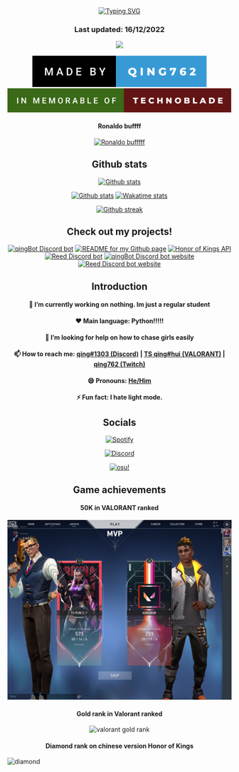 <p align = "center">
<a href="https://github.com/qing762"><img src="https://readme-typing-svg.demolab.com?font=Fira+Code&duration=1500&pause=1000&center=true&vCenter=true&multiline=true&width=435&height=100&lines=Hi!+I+am+qing762.;Nice+to+meet+you!;Feel+free+to+check+out+my+projects!" alt="Typing SVG" /></a>
</p>
<h3 align="center">
  Last updated: 16/12/2022
</h3>

<p align="center">
  <a href="https://github.com/qing762"><img src = "https://komarev.com/ghpvc/?username=qing762&style=for-the-badge&color=000000"
</p>                                        
<p align="center">
  <a href="https://github.com/qing762"><img src = "made-by-qing762.svg" ></a>
  <a href="https://www.curesarcoma.org/technoblade-tribute"><img src = "in-memorable-of-technoblade.svg" ></a>
</p>

<h4 align="center">Ronaldo buffff</h4>
<p align="center">
  <a href = "https://www.manutd.com/en/players-and-staff/detail/cristiano-ronaldo"><img src = "https://cdn.discordapp.com/banners/635765555277725696/d280f81f73456365e6247eb03d489077.png?size=512", alt = "Ronaldo bufffff" /></a>
</p>


<h2 align="center">Github stats</h2>
<p align="center">
  <a href="https://github.com/qing762"><img src = "https://github-readme-stats-git-masterrstaa-rickstaa.vercel.app/api/username=qing762&layout=compact&theme=dark&ver=2", alt = "Github stats" /></a>
</p>

<p align="center">
  <a href="https://github.com/qing762"><img src = "https://github-readme-stats-git-masterrstaa-rickstaa.vercel.app/api/username=qing762&count_private=true&show_icons=true&theme=dark&line_height=28.8", alt = "Github stats"></a>
  <a href="https://wakatime.com/@qing762"><img src = "https://github-readme-stats-git-masterrstaa-rickstaa.vercel.app/api/wakatime?username=qing762&layout=compact&theme=dark", alt = "Wakatime stats"></a>
</p>
  
<p align="center">
  <a href="https://github.com/qing762"><img src = "https://streak-stats.demolab.com?user=qing762&theme=dark&date_format=M%20j%5B%2C%20Y%5D", alt = "Github streak" /></a>
</p>

<h2 align="center">Check out my projects!</h2>
<p align="center">
  <a href="https://github.com/qing762/qingbot"><img src = "https://github-readme-stats-git-masterrstaa-rickstaa.vercel.app/api/pin/?username=qing762&repo=qingbot&theme=merko&show_owner=true", alt = "qingBot Discord bot" /></a>
  <a href="https://github.com/qing762/qing762"><img src = "https://github-readme-stats-git-masterrstaa-rickstaa.vercel.app/api/pin/?username=qing762&repo=qing762&theme=merko&show_owner=true", alt = "README for my Github page" /></a>
  <a href="https://github.com/qing762/honor-of-kings-json"><img src = "https://github-readme-stats-git-masterrstaa-rickstaa.vercel.app/api/pin/?username=qing762&repo=honor-of-kings-json&theme=merko&show_owner=true", alt = "Honor of Kings API" /></a>
  <a href="https://github.com/qing762/reed"><img src = "https://github-readme-stats-git-masterrstaa-rickstaa.vercel.app/api/pin/?username=qing762&repo=reed&theme=merko&show_owner=true", alt = "Reed Discord bot" /></a>
  <a href="https://github.com/qing762/rickroll"><img src = "https://github-readme-stats-git-masterrstaa-rickstaa.vercel.app/api/pin/?username=qing762&repo=rickroll&theme=merko&show_owner=true", alt = "qingBot Discord bot website" /></a>
  <a href="https://github.com/qing762/reedbotwebsite"><img src = "https://github-readme-stats-git-masterrstaa-rickstaa.vercel.app/api/pin/?username=qing762&repo=reedbotwebsite&theme=merko&show_owner=true", alt = "Reed Discord bot website" /></a>
</p>



<h2 align="center">Introduction</h2>

<h4 align="center">
  🔭 I’m currently working on nothing. Im just a regular student
</h4>
<h4 align="center">
  ❤️ Main language: Python!!!!!
</h4>
<h4 align="center">
  🤔 I’m looking for help on how to chase girls easily
</h4>
<h4 align="center">
  📫 How to reach me: <a href = "https://discordapp.com/users/635765555277725696">qing#1303 (Discord)</a> | <a href = "https://tracker.gg/valorant/profile/riot/TS%20qing%23hui/overview">TS qing#hui (VALORANT)</a> | <a href = "https://twitch.tv/qing762">qing762 (Twitch)</a>
</h4>
<h4 align="center">
  😄 Pronouns: <a href = "https://pronouns.org/he-him">He/Him</a>
</h4>
<h4 align="center">
  ⚡ Fun fact: I hate light mode.
</h4>


<h2 align="center">Socials</h2>
<p align="center">
  <a href = "https://open.spotify.com/user/317vougvtdhlzeiyxymtu33cfe7i?si=f7958b0fc41048ab"><img src = "https://spotify-github-profile.vercel.app/api/view?uid=317vougvtdhlzeiyxymtu33cfe7i&cover_image=true&theme=default&show_offline=false&background_color=121212&bar_color=53b14f&bar_color_cover=false", alt = "Spotify"></a>
</p>
<p align="center">
  <a href="https://discordapp.com/users/635765555277725696"><img src = "https://lanyard-profile-readme.vercel.app/api/635765555277725696?theme=dark&animated=true&hideDiscrim=false&borderRadius=30px&idleMessage=Probably%20doing%20something%20else...", alt = "Discord"></a>
</p>
<p align="center">
  <a href="https://osu.ppy.sh/users/30113272"><img src = "https://osu-sig.vercel.app/card?user=jibailanjiao&mode=std&lang=en&blur=6&round_avatar=true&animation=true&hue=2551", alt = "osu!"></a>
</p>



<h2 align="center">Game achievements</h2>
<h4 align="center">50K in VALORANT ranked</h4>
<img src = "50k.jpg" alt = "50k" />

<h4 align="center">Gold rank in Valorant ranked</h4>
<p align="center">
  <img src = "https://media.discordapp.net/attachments/1044866457210736660/1052594415635542026/image.png?width=831&height=664" alt = "valorant gold rank" />
</p>
  
<h4 align="center">Diamond rank on chinese version Honor of Kings</h4>
<img src = "SVID_20221004_163143_1.gif" alt = "diamond" />


